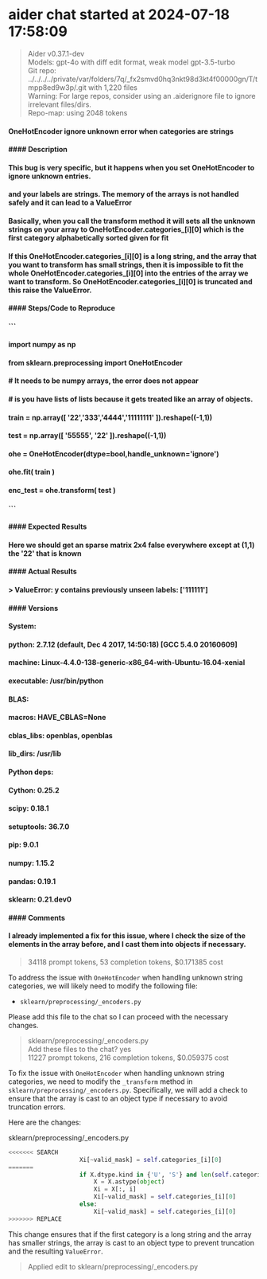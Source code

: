 
# aider chat started at 2024-07-18 17:58:09

> Aider v0.37.1-dev  
> Models: gpt-4o with diff edit format, weak model gpt-3.5-turbo  
> Git repo: ../../../../private/var/folders/7q/_fx2smvd0hq3nkt98d3kt4f00000gn/T/tmpp8ed9w3p/.git with 1,220 files  
> Warning: For large repos, consider using an .aiderignore file to ignore irrelevant files/dirs.  
> Repo-map: using 2048 tokens  

#### OneHotEncoder ignore unknown error when categories are strings   
#### #### Description  
####   
#### This bug is very specific, but it happens when you set OneHotEncoder to ignore unknown entries.  
#### and your labels are strings. The memory of the arrays is not handled safely and it can lead to a ValueError  
####   
#### Basically, when you call the transform method it will sets all the unknown strings on your array to OneHotEncoder.categories_[i][0] which is the first category alphabetically sorted given for fit  
#### If this OneHotEncoder.categories_[i][0] is a long string, and the array that you want to transform has small strings, then it is impossible to fit the whole  OneHotEncoder.categories_[i][0] into the entries of the array we want to transform. So  OneHotEncoder.categories_[i][0]  is truncated and this raise the ValueError.  
####   
####   
####   
#### #### Steps/Code to Reproduce  
#### ```  
####   
#### import numpy as np  
#### from sklearn.preprocessing import OneHotEncoder  
####   
####   
#### # It needs to be numpy arrays, the error does not appear   
#### # is you have lists of lists because it gets treated like an array of objects.  
#### train  = np.array([ '22','333','4444','11111111' ]).reshape((-1,1))  
#### test   = np.array([ '55555',  '22' ]).reshape((-1,1))  
####   
#### ohe = OneHotEncoder(dtype=bool,handle_unknown='ignore')  
####   
#### ohe.fit( train )  
#### enc_test = ohe.transform( test )  
####   
#### ```  
####   
####   
#### #### Expected Results  
#### Here we should get an sparse matrix 2x4 false everywhere except at (1,1) the '22' that is known  
####   
#### #### Actual Results  
####   
#### > ValueError: y contains previously unseen labels: ['111111']  
####   
####   
#### #### Versions  
#### System:  
####     python: 2.7.12 (default, Dec  4 2017, 14:50:18)  [GCC 5.4.0 20160609]  
####    machine: Linux-4.4.0-138-generic-x86_64-with-Ubuntu-16.04-xenial  
#### executable: /usr/bin/python  
####   
#### BLAS:  
####     macros: HAVE_CBLAS=None  
#### cblas_libs: openblas, openblas  
####   lib_dirs: /usr/lib  
####   
#### Python deps:  
####     Cython: 0.25.2  
####      scipy: 0.18.1  
#### setuptools: 36.7.0  
####        pip: 9.0.1  
####      numpy: 1.15.2  
####     pandas: 0.19.1  
####    sklearn: 0.21.dev0  
####   
####   
####   
#### #### Comments  
####   
#### I already implemented a fix for this issue, where I check the size of the elements in the array before, and I cast them into objects if necessary.  
> 34118 prompt tokens, 53 completion tokens, $0.171385 cost  

To address the issue with `OneHotEncoder` when handling unknown string categories, we will likely need to modify the following file:

- `sklearn/preprocessing/_encoders.py`

Please add this file to the chat so I can proceed with the necessary changes.

> sklearn/preprocessing/_encoders.py  
> Add these files to the chat? yes  
> 11227 prompt tokens, 216 completion tokens, $0.059375 cost  

To fix the issue with `OneHotEncoder` when handling unknown string categories, we need to modify the `_transform` method in `sklearn/preprocessing/_encoders.py`. Specifically, we will add a check to ensure that the array is cast to an object type if necessary to avoid truncation errors.

Here are the changes:

sklearn/preprocessing/_encoders.py
```python
<<<<<<< SEARCH
                    Xi[~valid_mask] = self.categories_[i][0]
=======
                    if X.dtype.kind in {'U', 'S'} and len(self.categories_[i][0]) > X.dtype.itemsize:
                        X = X.astype(object)
                        Xi = X[:, i]
                        Xi[~valid_mask] = self.categories_[i][0]
                    else:
                        Xi[~valid_mask] = self.categories_[i][0]
>>>>>>> REPLACE
```

This change ensures that if the first category is a long string and the array has smaller strings, the array is cast to an object type to prevent truncation and the resulting `ValueError`.

> Applied edit to sklearn/preprocessing/_encoders.py  
